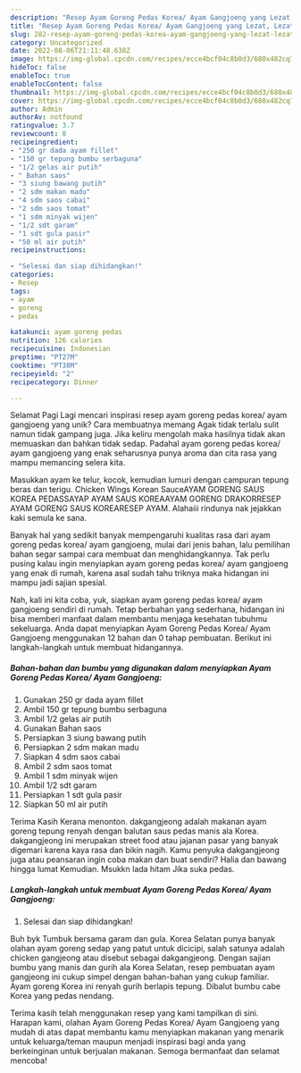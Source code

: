 ```yaml
---
description: "Resep Ayam Goreng Pedas Korea/ Ayam Gangjoeng yang Lezat, Lezat"
title: "Resep Ayam Goreng Pedas Korea/ Ayam Gangjoeng yang Lezat, Lezat"
slug: 282-resep-ayam-goreng-pedas-korea-ayam-gangjoeng-yang-lezat-lezat
category: Uncategorized
date: 2022-08-06T21:11:48.638Z
image: https://img-global.cpcdn.com/recipes/ecce4bcf04c8b0d3/680x482cq70/ayam-goreng-pedas-korea-ayam-gangjoeng-foto-resep-utama.jpg
hideToc: false
enableToc: true
enableTocContent: false
thumbnail: https://img-global.cpcdn.com/recipes/ecce4bcf04c8b0d3/680x482cq70/ayam-goreng-pedas-korea-ayam-gangjoeng-foto-resep-utama.jpg
cover: https://img-global.cpcdn.com/recipes/ecce4bcf04c8b0d3/680x482cq70/ayam-goreng-pedas-korea-ayam-gangjoeng-foto-resep-utama.jpg
author: Admin
authorAv: notfound
ratingvalue: 3.7
reviewcount: 8
recipeingredient:
- "250 gr dada ayam fillet"
- "150 gr tepung bumbu serbaguna"
- "1/2 gelas air putih"
- " Bahan saos"
- "3 siung bawang putih"
- "2 sdm makan madu"
- "4 sdm saos cabai"
- "2 sdm saos tomat"
- "1 sdm minyak wijen"
- "1/2 sdt garam"
- "1 sdt gula pasir"
- "50 ml air putih"
recipeinstructions:

- "Selesai dan siap dihidangkan!"
categories:
- Resep
tags:
- ayam
- goreng
- pedas

katakunci: ayam goreng pedas 
nutrition: 126 calories
recipecuisine: Indonesian
preptime: "PT27M"
cooktime: "PT38M"
recipeyield: "2"
recipecategory: Dinner

---
```



Selamat Pagi Lagi mencari inspirasi resep ayam goreng pedas korea/ ayam gangjoeng yang unik? Cara membuatnya memang Agak tidak terlalu sulit namun tidak gampang juga. Jika keliru mengolah maka hasilnya tidak akan memuaskan dan bahkan tidak sedap. Padahal ayam goreng pedas korea/ ayam gangjoeng yang enak seharusnya punya aroma dan cita rasa yang mampu memancing selera kita.


Masukkan ayam ke telur, kocok, kemudian lumuri dengan campuran tepung beras dan terigu. Chicken Wings Korean SauceAYAM GORENG SAUS KOREA PEDASSAYAP AYAM SAUS KOREAAYAM GORENG DRAKORRESEP AYAM GORENG SAUS KOREARESEP AYAM. Alahaiii rindunya nak jejakkan kaki semula ke sana.

Banyak hal yang sedikit banyak mempengaruhi kualitas rasa dari ayam goreng pedas korea/ ayam gangjoeng, mulai dari jenis bahan, lalu pemilihan bahan segar sampai cara membuat dan menghidangkannya. Tak perlu pusing kalau ingin menyiapkan ayam goreng pedas korea/ ayam gangjoeng yang enak di rumah, karena asal sudah tahu triknya maka hidangan ini mampu jadi sajian spesial.


Nah, kali ini kita coba, yuk, siapkan ayam goreng pedas korea/ ayam gangjoeng sendiri di rumah. Tetap berbahan yang sederhana, hidangan ini bisa memberi manfaat dalam membantu menjaga kesehatan tubuhmu sekeluarga. Anda dapat menyiapkan Ayam Goreng Pedas Korea/ Ayam Gangjoeng menggunakan 12 bahan dan 0 tahap pembuatan. Berikut ini langkah-langkah untuk membuat hidangannya.

<!--inarticleads1-->

##### Bahan-bahan dan bumbu yang digunakan dalam menyiapkan Ayam Goreng Pedas Korea/ Ayam Gangjoeng:

1. Gunakan 250 gr dada ayam fillet
1. Ambil 150 gr tepung bumbu serbaguna
1. Ambil 1/2 gelas air putih
1. Gunakan  Bahan saos
1. Persiapkan 3 siung bawang putih
1. Persiapkan 2 sdm makan madu
1. Siapkan 4 sdm saos cabai
1. Ambil 2 sdm saos tomat
1. Ambil 1 sdm minyak wijen
1. Ambil 1/2 sdt garam
1. Persiapkan 1 sdt gula pasir
1. Siapkan 50 ml air putih


Terima Kasih Kerana menonton. dakgangjeong adalah makanan ayam goreng tepung renyah dengan balutan saus pedas manis ala Korea. dakgangjeong ini merupakan street food atau jajanan pasar yang banyak digemari karena kaya rasa dan bikin nagih. Kamu penyuka dakgangjeong juga atau peansaran ingin coba makan dan buat sendiri? Halia dan bawang hingga lumat Kemudian. Msukkn lada hitam Jika suka pedas. 

<!--inarticleads2-->

##### Langkah-langkah untuk membuat Ayam Goreng Pedas Korea/ Ayam Gangjoeng:


1. Selesai dan siap dihidangkan!

Buh byk Tumbuk bersama garam dan gula. Korea Selatan punya banyak olahan ayam goreng sedap yang patut untuk dicicipi, salah satunya adalah chicken gangjeong atau disebut sebagai dakgangjeong. Dengan sajian bumbu yang manis dan gurih ala Korea Selatan, resep pembuatan ayam gangjeong ini cukup simpel dengan bahan-bahan yang cukup familiar. Ayam goreng Korea ini renyah gurih berlapis tepung. Dibalut bumbu cabe Korea yang pedas nendang. 

Terima kasih telah menggunakan resep yang kami tampilkan di sini. Harapan kami, olahan Ayam Goreng Pedas Korea/ Ayam Gangjoeng yang mudah di atas dapat membantu kamu menyiapkan makanan yang menarik untuk keluarga/teman maupun menjadi inspirasi bagi anda yang berkeinginan untuk berjualan makanan. Semoga bermanfaat dan selamat mencoba!
